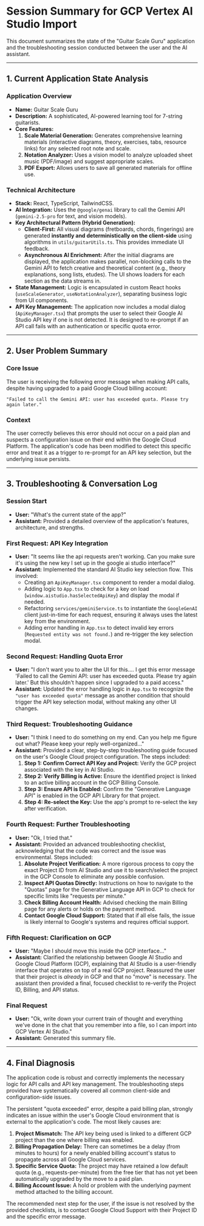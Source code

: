 # Session Summary for GCP Vertex AI Studio Import

This document summarizes the state of the "Guitar Scale Guru" application and the troubleshooting session conducted between the user and the AI assistant.

---

## 1. Current Application State Analysis

### **Application Overview**
-   **Name:** Guitar Scale Guru
-   **Description:** A sophisticated, AI-powered learning tool for 7-string guitarists.
-   **Core Features:**
    1.  **Scale Material Generation:** Generates comprehensive learning materials (interactive diagrams, theory, exercises, tabs, resource links) for any selected root note and scale.
    2.  **Notation Analyzer:** Uses a vision model to analyze uploaded sheet music (PDF/image) and suggest appropriate scales.
    3.  **PDF Export:** Allows users to save all generated materials for offline use.

### **Technical Architecture**
-   **Stack:** React, TypeScript, TailwindCSS.
-   **AI Integration:** Uses the `@google/genai` library to call the Gemini API (`gemini-2.5-pro` for text, and vision models).
-   **Key Architectural Pattern (Hybrid Generation):**
    -   **Client-First:** All visual diagrams (fretboards, chords, fingerings) are generated **instantly and deterministically on the client-side** using algorithms in `utils/guitarUtils.ts`. This provides immediate UI feedback.
    -   **Asynchronous AI Enrichment:** After the initial diagrams are displayed, the application makes parallel, non-blocking calls to the Gemini API to fetch creative and theoretical content (e.g., theory explanations, song lists, etudes). The UI shows loaders for each section as the data streams in.
-   **State Management:** Logic is encapsulated in custom React hooks (`useScaleGenerator`, `useNotationAnalyzer`), separating business logic from UI components.
-   **API Key Management:** The application now includes a modal dialog (`ApiKeyManager.tsx`) that prompts the user to select their Google AI Studio API key if one is not detected. It is designed to re-prompt if an API call fails with an authentication or specific quota error.

---

## 2. User Problem Summary

### **Core Issue**
The user is receiving the following error message when making API calls, despite having upgraded to a paid Google Cloud billing account:
```
"Failed to call the Gemini API: user has exceeded quota. Please try again later."
```

### **Context**
The user correctly believes this error should not occur on a paid plan and suspects a configuration issue on their end within the Google Cloud Platform. The application's code has been modified to detect this specific error and treat it as a trigger to re-prompt for an API key selection, but the underlying issue persists.

---

## 3. Troubleshooting & Conversation Log

### **Session Start**
-   **User:** "What's the current state of the app?"
-   **Assistant:** Provided a detailed overview of the application's features, architecture, and strengths.

### **First Request: API Key Integration**
-   **User:** "It seems like the api requests aren't working. Can you make sure it's using the new key I set up in the google ai studio interface?"
-   **Assistant:** Implemented the standard AI Studio key selection flow. This involved:
    -   Creating an `ApiKeyManager.tsx` component to render a modal dialog.
    -   Adding logic to `App.tsx` to check for a key on load (`window.aistudio.hasSelectedApiKey`) and display the modal if needed.
    -   Refactoring `services/geminiService.ts` to instantiate the `GoogleGenAI` client just-in-time for each request, ensuring it always uses the latest key from the environment.
    -   Adding error handling in `App.tsx` to detect invalid key errors (`Requested entity was not found.`) and re-trigger the key selection modal.

### **Second Request: Handling Quota Error**
-   **User:** "I don't want you to alter the UI for this.... I get this error message 'Failed to call the Gemini API: user has exceeded quota. Please try again later.' But this shouldn't happen since I upgraded to a paid access."
-   **Assistant:** Updated the error handling logic in `App.tsx` to recognize the `"user has exceeded quota"` message as another condition that should trigger the API key selection modal, without making any other UI changes.

### **Third Request: Troubleshooting Guidance**
-   **User:** "I think I need to do something on my end. Can you help me figure out what? Please keep your reply well-organized..."
-   **Assistant:** Provided a clear, step-by-step troubleshooting guide focused on the user's Google Cloud project configuration. The steps included:
    1.  **Step 1: Confirm Correct API Key and Project:** Verify the GCP project associated with the key in AI Studio.
    2.  **Step 2: Verify Billing is Active:** Ensure the identified project is linked to an active billing account in the GCP Billing Console.
    3.  **Step 3: Ensure API is Enabled:** Confirm the "Generative Language API" is enabled in the GCP API Library for that project.
    4.  **Step 4: Re-select the Key:** Use the app's prompt to re-select the key after verification.

### **Fourth Request: Further Troubleshooting**
-   **User:** "Ok, I tried that."
-   **Assistant:** Provided an advanced troubleshooting checklist, acknowledging that the code was correct and the issue was environmental. Steps included:
    1.  **Absolute Project Verification:** A more rigorous process to copy the exact Project ID from AI Studio and use it to search/select the project in the GCP Console to eliminate any possible confusion.
    2.  **Inspect API Quotas Directly:** Instructions on how to navigate to the "Quotas" page for the Generative Language API in GCP to check for specific limits like "requests per minute."
    3.  **Check Billing Account Health:** Advised checking the main Billing page for any alerts or holds on the payment method.
    4.  **Contact Google Cloud Support:** Stated that if all else fails, the issue is likely internal to Google's systems and requires official support.

### **Fifth Request: Clarification on GCP**
-   **User:** "Maybe I should move this inside the GCP interface..."
-   **Assistant:** Clarified the relationship between Google AI Studio and Google Cloud Platform (GCP), explaining that AI Studio is a user-friendly interface that operates on top of a real GCP project. Reassured the user that their project is *already* in GCP and that no "move" is necessary. The assistant then provided a final, focused checklist to re-verify the Project ID, Billing, and API status.

### **Final Request**
-   **User:** "Ok, write down your current train of thought and everything we've done in the chat that you remember into a file, so I can import into GCP Vertex AI Studio."
-   **Assistant:** Generated this summary file.

---

## 4. Final Diagnosis

The application code is robust and correctly implements the necessary logic for API calls and API key management. The troubleshooting steps provided have systematically covered all common client-side and configuration-side issues.

The persistent "quota exceeded" error, despite a paid billing plan, strongly indicates an issue within the user's Google Cloud environment that is external to the application's code. The most likely causes are:

1.  **Project Mismatch:** The API key being used is linked to a different GCP project than the one where billing was enabled.
2.  **Billing Propagation Delay:** There can sometimes be a delay (from minutes to hours) for a newly enabled billing account's status to propagate across all Google Cloud services.
3.  **Specific Service Quota:** The project may have retained a low default quota (e.g., requests-per-minute) from the free tier that has not yet been automatically upgraded by the move to a paid plan.
4.  **Billing Account Issue:** A hold or problem with the underlying payment method attached to the billing account.

The recommended next step for the user, if the issue is not resolved by the provided checklists, is to contact Google Cloud Support with their Project ID and the specific error message.

